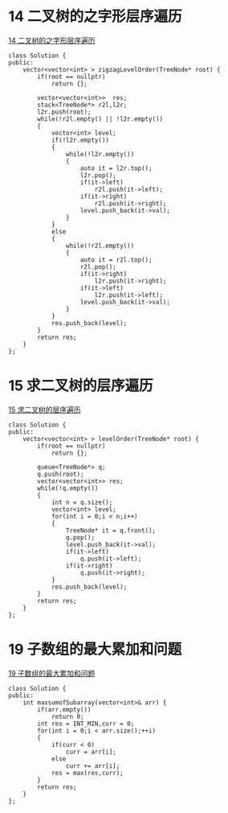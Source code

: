 # 14 二叉树的之字形层序遍历

[14 二叉树的之字形层序遍历](https://www.nowcoder.com/practice/47e1687126fa461e8a3aff8632aa5559?tpId=190&&tqId=35183&rp=1&ru=/ta/job-code-high-rd&qru=/ta/job-code-high-rd/question-ranking)

```
class Solution {
public:
    vector<vector<int> > zigzagLevelOrder(TreeNode* root) {
        if(root == nullptr)
			return {};
		
		vector<vector<int>>  res;
		stack<TreeNode*> r2l,l2r;
		l2r.push(root);
		while(!r2l.empty() || !l2r.empty())
		{
			vector<int> level;
			if(!l2r.empty())
			{
				while(!l2r.empty())
				{
					auto it = l2r.top();
					l2r.pop();
					if(it->left)
						r2l.push(it->left);
					if(it->right)
						r2l.push(it->right);				
					level.push_back(it->val);
				}	
			}
			else
			{
				while(!r2l.empty())
				{
					auto it = r2l.top();
					r2l.pop();
					if(it->right)
						l2r.push(it->right);
					if(it->left)
						l2r.push(it->left);					
					level.push_back(it->val);
				}	
			}
			res.push_back(level);
		}
		return res;
    }
};
```

# 15 求二叉树的层序遍历

[15 求二叉树的层序遍历](https://www.nowcoder.com/practice/04a5560e43e24e9db4595865dc9c63a3?tpId=190&&tqId=35337&rp=1&ru=/ta/job-code-high-rd&qru=/ta/job-code-high-rd/question-ranking)

```
class Solution {
public:
    vector<vector<int> > levelOrder(TreeNode* root) {
        if(root == nullptr)
			return {};
		
		queue<TreeNode*> q;
		q.push(root);
		vector<vector<int>> res;		
		while(!q.empty())
		{
			int n = q.size();
			vector<int> level;	
			for(int i = 0;i < n;i++)
			{						
				TreeNode* it = q.front();
				q.pop();	
				level.push_back(it->val);
				if(it->left)
					q.push(it->left);
				if(it->right)
					q.push(it->right);
			}			
			res.push_back(level);
		}
		return res;
    }
};
```



# 19 子数组的最大累加和问题

[19 子数组的最大累加和问题](https://www.nowcoder.com/practice/554aa508dd5d4fefbf0f86e5fe953abd?tpId=190&&tqId=35386&rp=1&ru=/ta/job-code-high-rd&qru=/ta/job-code-high-rd/question-ranking)

```
class Solution {
public:
    int maxsumofSubarray(vector<int>& arr) {
        if(arr.empty())
			return 0;
		int res = INT_MIN,curr = 0;
		for(int i = 0;i < arr.size();++i)
		{
			if(curr < 0)
				curr = arr[i];
			else
				curr += arr[i];			
			res = max(res,curr);
		}
		return res;
    }
};
```



